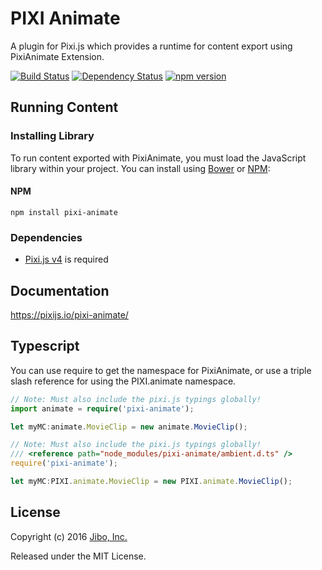 # PIXI Animate

A plugin for Pixi.js which provides a runtime for content export using PixiAnimate Extension.

[![Build Status](https://travis-ci.org/pixijs/pixi-animate.svg?branch=master)](https://travis-ci.org/pixijs/pixi-animate) [![Dependency Status](https://david-dm.org/pixijs/pixi-animate.svg)](https://david-dm.org/pixijs/pixi-animate) [![npm version](https://badge.fury.io/js/pixi-animate.svg)](https://badge.fury.io/js/pixi-animate)

## Running Content

### Installing Library

To run content exported with PixiAnimate, you must load the JavaScript library within your project. You can install using [Bower](http://bower.io) or [NPM](http://www.npmjs.org):

#### NPM
```
npm install pixi-animate
```

### Dependencies

* [Pixi.js v4](http://pixijs.com) is required

## Documentation

https://pixijs.io/pixi-animate/

## Typescript
You can use require to get the namespace for PixiAnimate, or use a triple slash reference for using the PIXI.animate namespace.
```typescript
// Note: Must also include the pixi.js typings globally!
import animate = require('pixi-animate');

let myMC:animate.MovieClip = new animate.MovieClip();
```

```typescript
// Note: Must also include the pixi.js typings globally!
/// <reference path="node_modules/pixi-animate/ambient.d.ts" />
require('pixi-animate');

let myMC:PIXI.animate.MovieClip = new PIXI.animate.MovieClip();
```

## License

Copyright (c) 2016 [Jibo, Inc.](http://github.com/jiborobot)

Released under the MIT License.
